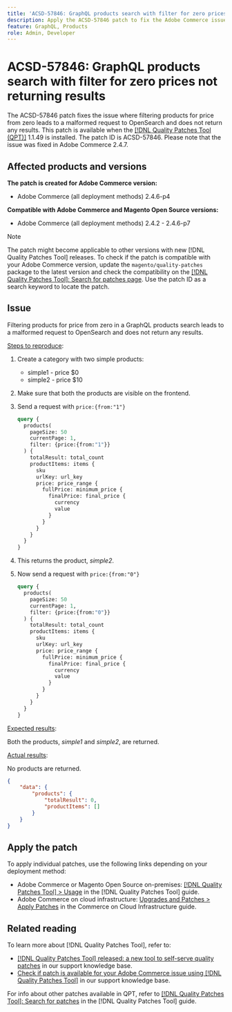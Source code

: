 ```yaml
---
title: 'ACSD-57846: GraphQL products search with filter for zero prices not returning results'
description: Apply the ACSD-57846 patch to fix the Adobe Commerce issue where filtering products for price from zero leads to a malformed request to OpenSearch and does not return any results.
feature: GraphQL, Products
role: Admin, Developer
---
```


# ACSD-57846: GraphQL products search with filter for zero prices not returning results

The ACSD-57846 patch fixes the issue where filtering products for price from zero leads to a malformed request to OpenSearch and does not return any results. This patch is available when the [[!DNL Quality Patches Tool (QPT)]](/help/announcements/adobe-commerce-announcements/magento-quality-patches-released-new-tool-to-self-serve-quality-patches.md) 1.1.49 is installed. The patch ID is ACSD-57846. Please note that the issue was fixed in Adobe Commerce 2.4.7.

## Affected products and versions

**The patch is created for Adobe Commerce version:**

* Adobe Commerce (all deployment methods) 2.4.6-p4

**Compatible with Adobe Commerce and Magento Open Source versions:**

* Adobe Commerce (all deployment methods) 2.4.2 - 2.4.6-p7

>[!NOTE]
>
>The patch might become applicable to other versions with new [!DNL Quality Patches Tool] releases. To check if the patch is compatible with your Adobe Commerce version, update the `magento/quality-patches` package to the latest version and check the compatibility on the [[!DNL Quality Patches Tool]: Search for patches page](https://experienceleague.adobe.com/tools/commerce-quality-patches/index.html). Use the patch ID as a search keyword to locate the patch.

## Issue

Filtering products for price from zero in a GraphQL products search leads to a malformed request to OpenSearch and does not return any results.

<u>Steps to reproduce</u>:

1. Create a category with two simple products:
    * simple1 - price $0
    * simple2 - price $10
1. Make sure that both the products are visible on the frontend. 
1. Send a request with `price:{from:"1"}`

    ```graphql
    query {
      products(
        pageSize: 50
        currentPage: 1,
        filter: {price:{from:"1"}}
      ) {
        totalResult: total_count
        productItems: items {
          sku
          urlKey: url_key
          price: price_range {
            fullPrice: minimum_price {
              finalPrice: final_price {
                currency
                value
              }
            }
          }
        }
      }
    }
    ```

1. This returns the product, *simple2*.
1. Now send a request with `price:{from:"0"}`

    ```graphql
    query {
      products(
        pageSize: 50
        currentPage: 1,
        filter: {price:{from:"0"}}
      ) {
        totalResult: total_count
        productItems: items {
          sku
          urlKey: url_key
          price: price_range {
            fullPrice: minimum_price {
              finalPrice: final_price {
                currency
                value
              }
            }
          }
        }
      }
    }
    ```

<u>Expected results</u>: 

Both the products, *simple1* and *simple2*, are returned.

<u>Actual results</u>:

No products are returned.

```json
{
    "data": {
        "products": {
            "totalResult": 0,
            "productItems": []
        }
    }
}
```

## Apply the patch

To apply individual patches, use the following links depending on your deployment method:

* Adobe Commerce or Magento Open Source on-premises: [[!DNL Quality Patches Tool] > Usage](https://experienceleague.adobe.com/docs/commerce-operations/tools/quality-patches-tool/usage.html) in the [!DNL Quality Patches Tool] guide.
* Adobe Commerce on cloud infrastructure: [Upgrades and Patches > Apply Patches](https://experienceleague.adobe.com/docs/commerce-cloud-service/user-guide/develop/upgrade/apply-patches.html) in the Commerce on Cloud Infrastructure guide.

## Related reading

To learn more about [!DNL Quality Patches Tool], refer to:

* [[!DNL Quality Patches Tool] released: a new tool to self-serve quality patches](/help/announcements/adobe-commerce-announcements/magento-quality-patches-released-new-tool-to-self-serve-quality-patches.md) in our support knowledge base.
* [Check if patch is available for your Adobe Commerce issue using [!DNL Quality Patches Tool]](/help/support-tools/patches-available-in-qpt-tool/check-patch-for-magento-issue-with-magento-quality-patches.md) in our support knowledge base.

For info about other patches available in QPT, refer to [[!DNL Quality Patches Tool]: Search for patches](https://experienceleague.adobe.com/tools/commerce-quality-patches/index.html) in the [!DNL Quality Patches Tool] guide.
